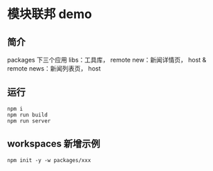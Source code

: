 # 模块联邦 demo

## 简介

packages 下三个应用
libs：工具库， remote
new：新闻详情页， host & remote
news：新闻列表页， host

## 运行

```shell
npm i
npm run build
npm run server
```

## workspaces 新增示例

```shell
npm init -y -w packages/xxx
```
